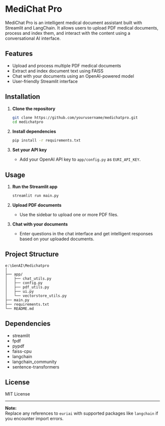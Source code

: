 # MediChat Pro

MediChat Pro is an intelligent medical document assistant built with Streamlit and LangChain. It allows users to upload PDF medical documents, process and index them, and interact with the content using a conversational AI interface.

## Features

- Upload and process multiple PDF medical documents
- Extract and index document text using FAISS
- Chat with your documents using an OpenAI-powered model
- User-friendly Streamlit interface

## Installation

1. **Clone the repository**
   ```bash
   git clone https://github.com/yourusername/medichatpro.git
   cd medichatpro
   ```

2. **Install dependencies**
   ```bash
   pip install -r requirements.txt
   ```

3. **Set your API key**
   - Add your OpenAI API key to `app/config.py` as `EURI_API_KEY`.

## Usage

1. **Run the Streamlit app**
   ```bash
   streamlit run main.py
   ```

2. **Upload PDF documents**
   - Use the sidebar to upload one or more PDF files.

3. **Chat with your documents**
   - Enter questions in the chat interface and get intelligent responses based on your uploaded documents.

## Project Structure

```
e:\GenAI\Medichatpro
│
├── app/
│   ├── chat_utils.py
│   ├── config.py
│   ├── pdf_utils.py
│   ├── ui.py
│   └── vectorstore_utils.py
├── main.py
├── requirements.txt
└── README.md
```

## Dependencies

- streamlit
- fpdf
- pypdf
- faiss-cpu
- langchain
- langchain_community
- sentence-transformers

## License

MIT License

---

**Note:**  
Replace any references to `euriai` with supported packages like `langchain` if you encounter import errors.
